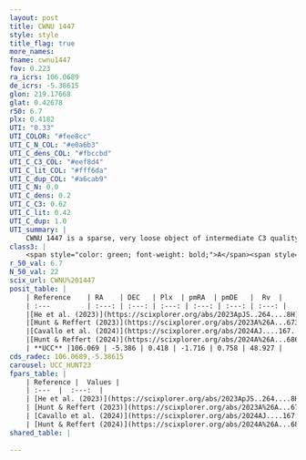 ```yaml
---
layout: post
title: CWNU 1447
style: style
title_flag: true
more_names: 
fname: cwnu1447
fov: 0.223
ra_icrs: 106.0689
de_icrs: -5.38615
glon: 219.17668
glat: 0.42678
r50: 6.7
plx: 0.4182
UTI: "0.33"
UTI_COLOR: "#fee8cc"
UTI_C_N_COL: "#e0a6b3"
UTI_C_dens_COL: "#fbccbd"
UTI_C_C3_COL: "#eef8d4"
UTI_C_lit_COL: "#fff6da"
UTI_C_dup_COL: "#a6cab9"
UTI_C_N: 0.0
UTI_C_dens: 0.2
UTI_C_C3: 0.62
UTI_C_lit: 0.42
UTI_C_dup: 1.0
UTI_summary: |
    CWNU 1447 is a sparse, very loose object of intermediate C3 quality. It was recently reported in the literature.<br><br><span style="color: #99180f; font-weight: bold;">Warning: </span>contains less than 25 stars with <i>P>0.5</i> estimated.
class3: |
    <span style="color: green; font-weight: bold;">A</span><span style="color: red; font-weight: bold;">C</span>
r_50_val: 6.7
N_50_val: 22
scix_url: CWNU%201447
posit_table: |
    | Reference    | RA    | DEC   | Plx  | pmRA  | pmDE   |  Rv  |
    | :---         | :---: | :---: | :---: | :---: | :---: | :---: |
    |[He et al. (2023)](https://scixplorer.org/abs/2023ApJS..264....8H) | 106.084 | -5.333 | 0.424 | -1.725 | 0.766 | -- |
    |[Hunt & Reffert (2023)](https://scixplorer.org/abs/2023A%26A...673A.114H) | 106.018 | -5.385 | 0.419 | -1.704 | 0.732 | 48.905 |
    |[Cavallo et al. (2024)](https://scixplorer.org/abs/2024AJ....167...12C) | 106.018 | -5.377 | 0.419 | -- | -- | -- |
    |[Hunt & Reffert (2024)](https://scixplorer.org/abs/2024A%26A...686A..42H) | 106.018 | -5.385 | 0.419 | -1.704 | 0.732 | 48.905 |
    | **UCC** |106.069 | -5.386 | 0.418 | -1.716 | 0.758 | 48.927 | 
cds_radec: 106.0689,-5.38615
carousel: UCC_HUNT23
fpars_table: |
    | Reference |  Values |
    | :---  |  :---:  |
    | [He et al. (2023)](https://scixplorer.org/abs/2023ApJS..264....8H) | `A0=0.6, m-M=11.65, logAge=7.45` |
    | [Hunt & Reffert (2023)](https://scixplorer.org/abs/2023A%26A...673A.114H) | `AV50=0.519, diffAV50=0.952, MOD50=11.71, logAge50=7.674` |
    | [Cavallo et al. (2024)](https://scixplorer.org/abs/2024AJ....167...12C) | `AV50=0.49, dMod50=11.64, logAge50=7.51, [Fe/H]50=-0.05` |
    | [Hunt & Reffert (2024)](https://scixplorer.org/abs/2024A%26A...686A..42H) | `MassJ=137.373` |
shared_table: |
    
---
```

